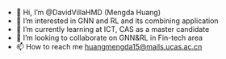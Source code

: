 - 👋 Hi, I’m @DavidVillaHMD (Mengda Huang)
- 👀 I’m interested in GNN and RL and its combining application
- 🌱 I’m currently learning at ICT, CAS as a master candidate
- 💞️ I’m looking to collaborate on GNN&RL in Fin-tech area
- 📫 How to reach me huangmengda15@mails.ucas.ac.cn

<!---
DavidVillaHMD/DavidVillaHMD is a ✨ special ✨ repository because its `README.md` (this file) appears on your GitHub profile.
You can click the Preview link to take a look at your changes.
--->
